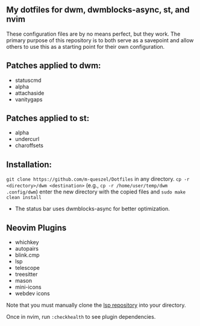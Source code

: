 ## My dotfiles for dwm, dwmblocks-async, st, and nvim

These configuration files are by no means perfect, but they work. The primary purpose of this repository is to both serve as a savepoint and allow others to use this as a starting point for their own configuration.

## Patches applied to dwm:

- statuscmd
- alpha
- attachaside
- vanitygaps

## Patches applied to st:

- alpha
- undercurl
- charoffsets

## Installation:

`git clone https://github.com/m-queszel/Dotfiles` in any directory.
`cp -r <directory>/dwm <destination>` (e.g., `cp -r /home/user/temp/dwm .config/dwm`)
enter the new directory with the copied files and `sudo make clean install`

- The status bar uses dwmblocks-async for better optimization.

## Neovim Plugins

- whichkey
- autopairs
- blink.cmp
- lsp
- telescope
- treesitter
- mason
- mini-icons
- webdev icons

Note that you must manually clone the [lsp repository](https://github.com/neovim/nvim-lspconfig) into your directory.

Once in nvim, run `:checkhealth` to see plugin dependencies.
